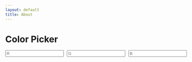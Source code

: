 ```yaml
---
layout: default
title: About
---
```

# Color Picker

<style>
    .colors-editor {
        display: grid;
        grid-template-columns: 1fr 1fr 1fr;
        grid-template-rows: auto auto;
        gap: 10px;
        width: 300px;
    }
    .control {
        display: flex;
        flex-direction: column;
    }
</style>

<div class="colors-page">
    <div class="colors-editor">
        <div class="control">
            <input maxlength="3" id="rgb_r" placeholder="R" type="number">
        </div>
        <div class="control">
            <input maxlength="3" id="rgb_g" placeholder="G" type="number">
        </div>
        <div class="control">
            <input maxlength="3" id="rgb_b" placeholder="B" type="number">
        </div>
    </div>
</div>
<div id="output">
</div>

<script language="javascript">
    (function() {
        const log = document.getElementById('output');
        const rgb_r = document.getElementById('rgb_r');
        rgb_r.addEventListener('keydown', logKey);

        function logKey(e) {
            console.log(e);
            log.textContent += ` ${e.code}`;
        }
    })();
</script>